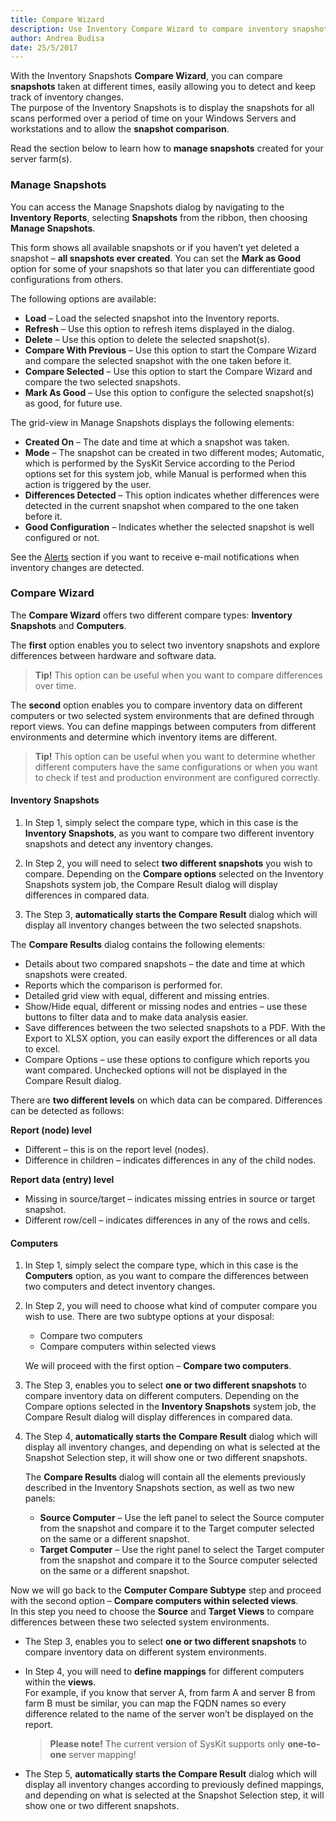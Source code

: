 ```yaml
---
title: Compare Wizard
description: Use Inventory Compare Wizard to compare inventory snapshots taken at different times and keep track of inventory changes.
author: Andrea Budisa
date: 25/5/2017
---
```

With the Inventory Snapshots __Compare Wizard__, you can compare __snapshots__ taken at different times, easily allowing you to detect and keep track of inventory changes.  
The purpose of the Inventory Snapshots is to display the snapshots for all scans performed over a period of time on your Windows Servers and workstations and to allow the __snapshot comparison__.

Read the section below to learn how to __manage snapshots__ created for your server farm(s).

### Manage Snapshots

You can access the Manage Snapshots dialog by navigating to the __Inventory Reports__, selecting __Snapshots__ from the ribbon, then choosing __Manage Snapshots__.

This form shows all available snapshots or if you haven’t yet deleted a snapshot – __all snapshots ever created__. You can set the __Mark as Good__ option for some of your snapshots so that later you can differentiate good configurations from others.

The following options are available:

+ __Load__ – Load the selected snapshot into the Inventory reports.
+ __Refresh__ – Use this option to refresh items displayed in the dialog.
+ __Delete__ – Use this option to delete the selected snapshot(s).
+ __Compare With Previous__ – Use this option to start the Compare Wizard and compare the selected snapshot with the one taken before it.
+ __Compare Selected__ – Use this option to start the Compare Wizard and compare the two selected snapshots.
+ __Mark As Good__ – Use this option to configure the selected snapshot(s) as good, for future use.

The grid-view in Manage Snapshots displays the following elements:

+ __Created On__ – The date and time at which a snapshot was taken.
+ __Mode__ – The snapshot can be created in two different modes; Automatic, which is performed by the SysKit Service according to the Period options set for this system job, while Manual is performed when this action is triggered by the user.
+ __Differences Detected__ – This option indicates whether differences were detected in the current snapshot when compared to the one taken before it.
+ __Good Configuration__ – Indicates whether the selected snapshot is well configured or not.

See the [Alerts](#internal/get-to-know-syskit-monitor/backstage-screen/configuration/options/#alerts) section if you want to receive e-mail notifications when inventory changes are detected.

### Compare Wizard

The __Compare Wizard__ offers two different compare types: __Inventory Snapshots__ and __Computers__.

The __first__ option enables you to select two inventory snapshots and explore differences between hardware and software data.

> __Tip!__ This option can be useful when you want to compare differences over time.

The __second__ option enables you to compare inventory data on different computers or two selected system environments that are defined through report views. You can define mappings between computers from different environments and determine which inventory items are different.

> __Tip!__ This option can be useful when you want to determine whether different computers have the same configurations or when you want to check if test and production environment are configured correctly.

#### Inventory Snapshots

1. In Step 1, simply select the compare type, which in this case is the __Inventory Snapshots__, as you want to compare two different inventory snapshots and detect any inventory changes.

2. In Step 2, you will need to select __two different snapshots__ you wish to compare. Depending on the __Compare options__ selected on the Inventory Snapshots system job, the Compare Result dialog will display differences in compared data.

3. The Step 3, __automatically starts the Compare Result__ dialog which will display all inventory changes between the two selected snapshots.

The __Compare Results__ dialog contains the following elements:

+ Details about two compared snapshots – the date and time at which snapshots were created.
+ Reports which the comparison is performed for.
+ Detailed grid view with equal, different and missing entries.
+ Show/Hide equal, different or missing nodes and entries – use these buttons to filter data and to make data analysis easier.
+ Save differences between the two selected snapshots to a PDF. With the Export to XLSX option, you can easily export the differences or all data to excel.
+ Compare Options – use these options to configure which reports you want compared. Unchecked options will not be displayed in the Compare Result dialog.

There are __two different levels__ on which data can be compared. Differences can be detected as follows:

__Report (node) level__

+ Different – this is on the report level (nodes).
+ Difference in children – indicates differences in any of the child nodes.

__Report data (entry) level__

+ Missing in source/target – indicates missing entries in source or target snapshot.
+ Different row/cell – indicates differences in any of the rows and cells.

#### Computers

1. In Step 1, simply select the compare type, which in this case is the __Computers__ option, as you want to compare the differences between two computers and detect inventory changes.

2. In Step 2, you will need to choose what kind of computer compare you wish to use. There are two subtype options at your disposal:

   + Compare two computers
   + Compare computers within selected views

   We will proceed with the first option – __Compare two computers__.

3. The Step 3, enables you to select __one or two different snapshots__ to compare inventory data on different computers. Depending on the Compare options selected in the __Inventory Snapshots__ system job, the Compare Result dialog will display differences in compared data.

4. The Step 4, __automatically starts the Compare Result__ dialog which will display all inventory changes, and depending on what is selected at the Snapshot Selection step, it will show one or two different snapshots.

   The __Compare Results__ dialog will contain all the elements previously described in the Inventory Snapshots section, as well as two new panels:

   + __Source Computer__ – Use the left panel to select the Source computer from the snapshot and compare it to the Target computer selected on the same or a different snapshot.
   + __Target Computer__ – Use the right panel to select the Target computer from the snapshot and compare it to the Source computer selected on the same or a different snapshot.

Now we will go back to the __Computer Compare Subtype__ step and proceed with the second option – __Compare computers within selected views__.  
In this step you need to choose the __Source__ and __Target Views__ to compare differences between these two selected system environments.

+ The Step 3, enables you to select __one or two different snapshots__ to compare inventory data on different system environments.

+ In Step 4, you will need to __define mappings__ for different computers within the __views__.  
For example, if you know that server A, from farm A and server B from farm B must be similar, you can map the FQDN names so every difference related to the name of the server won’t be displayed on the report.

   > __Please note!__ The current version of SysKit supports only __one-to-one__ server mapping!

+ The Step 5, __automatically starts the Compare Result__ dialog which will display all inventory changes according to previously defined mappings, and depending on what is selected at the Snapshot Selection step, it will show one or two different snapshots.